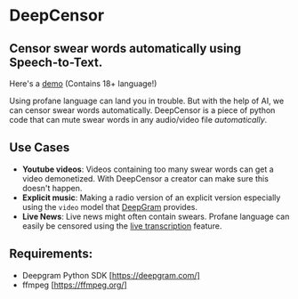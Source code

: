 # DeepCensor
## Censor swear words automatically using Speech-to-Text.

Here's a [demo](http://sndup.net/q924) (Contains 18+ language!)

Using profane language can land you in trouble. But with the help of AI, we can censor swear words automatically. DeepCensor is a piece of python code that can mute swear words in any audio/video file *automatically*.

## Use Cases
* **Youtube videos**: Videos containing too many swear words can get a video demonetized. With DeepCensor a creator can make sure this doesn't happen. 
* **Explicit music**: Making a radio version of an explicit version especially using the `video` model that [DeepGram](https://developers.deepgram.com/documentation/features/model/) provides.
* **Live News**: Live news might often contain swears. Profane language can easily be censored using the [live transcription](https://developers.deepgram.com/documentation/getting-started/streaming/) feature.


## Requirements:
* Deepgram Python SDK [https://deepgram.com/]
* ffmpeg [https://ffmpeg.org/]

